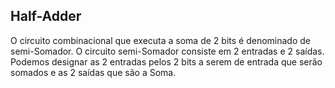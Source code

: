 ## Half-Adder
O circuito combinacional que executa a soma de 2 bits é denominado de semi-Somador. O circuito semi-Somador consiste em 2 entradas e 2 saídas. Podemos designar as 2 entradas pelos 2 bits a serem de entrada que serão somados e as 2 saídas que são a Soma.
